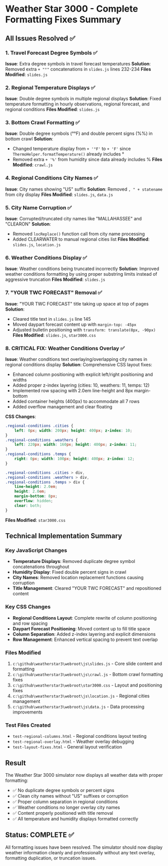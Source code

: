 # Weather Star 3000 - Complete Formatting Fixes Summary

## All Issues Resolved ✅

### 1. Travel Forecast Degree Symbols ✅
**Issue**: Extra degree symbols in travel forecast temperatures
**Solution**: Removed extra `+ "°"` concatenations in `slides.js` lines 232-234
**Files Modified**: `slides.js`

### 2. Regional Temperature Displays ✅
**Issue**: Double degree symbols in multiple regional displays
**Solution**: Fixed temperature formatting in hourly observations, regional forecast, and regional conditions
**Files Modified**: `slides.js`

### 3. Bottom Crawl Formatting ✅
**Issue**: Double degree symbols (°°F) and double percent signs (%%) in bottom crawl
**Solution**: 
- Changed temperature display from `+ '°F'` to `+ 'F'` since `ThermoHelper.formatTemperature()` already includes °
- Removed extra `+ '%'` from humidity since data already includes %
**Files Modified**: `crawl.js`

### 4. Regional Conditions City Names ✅
**Issue**: City names showing "US" suffix
**Solution**: Removed `, " + statename` from city display
**Files Modified**: `slides.js`, `data.js`

### 5. City Name Corruption ✅
**Issue**: Corrupted/truncated city names like "MALLAHASSEE" and "CLEARON"
**Solution**: 
- Removed `locReplace()` function call from city name processing
- Added CLEARWATER to manual regional cities list
**Files Modified**: `slides.js`, `location.js`

### 6. Weather Conditions Display ✅
**Issue**: Weather conditions being truncated incorrectly
**Solution**: Improved weather conditions formatting by using proper substring limits instead of aggressive truncation
**Files Modified**: `slides.js`

### 7. "YOUR TWC FORECAST" Removal ✅
**Issue**: "YOUR TWC FORECAST" title taking up space at top of pages
**Solution**: 
- Cleared title text in `slides.js` line 145
- Moved daypart forecast content up with `margin-top: -45px`
- Adjusted bulletin positioning with `transform: translate(0px, -90px)`
**Files Modified**: `slides.js`, `star3000.css`

### 8. **CRITICAL FIX**: Weather Conditions Overlay ✅
**Issue**: Weather conditions text overlaying/overlapping city names in regional conditions display
**Solution**: Comprehensive CSS layout fixes:
- Enhanced column positioning with explicit left/right positioning and widths
- Added proper z-index layering (cities: 10, weathers: 11, temps: 12)
- Implemented row spacing with 2.0em line-height and 8px margin-bottom
- Added container heights (400px) to accommodate all 7 rows
- Added overflow management and clear floating

**CSS Changes**:
```css
.regional-conditions .cities {
    left: 0px; width: 200px; height: 400px; z-index: 10;
}
.regional-conditions .weathers {
    left: 220px; width: 160px; height: 400px; z-index: 11;
}
.regional-conditions .temps {
    right: 0px; width: 100px; height: 400px; z-index: 12;
}

.regional-conditions .cities > div,
.regional-conditions .weathers > div,
.regional-conditions .temps > div {
    line-height: 2.0em;
    height: 2.0em;
    margin-bottom: 8px;
    overflow: hidden;
    clear: both;
}
```

**Files Modified**: `star3000.css`

## Technical Implementation Summary

### Key JavaScript Changes
- **Temperature Displays**: Removed duplicate degree symbol concatenations throughout
- **Humidity Display**: Fixed double percent signs in crawl
- **City Names**: Removed location replacement functions causing corruption
- **Title Management**: Cleared "YOUR TWC FORECAST" and repositioned content

### Key CSS Changes
- **Regional Conditions Layout**: Complete rewrite of column positioning and row spacing
- **Daypart Forecast Positioning**: Moved content up to fill title space
- **Column Separation**: Added z-index layering and explicit dimensions
- **Row Management**: Enhanced vertical spacing to prevent text overlap

### Files Modified
1. `c:\github\weatherstar3\webroot\js\slides.js` - Core slide content and formatting
2. `c:\github\weatherstar3\webroot\js\crawl.js` - Bottom crawl formatting fixes
3. `c:\github\weatherstar3\webroot\star3000.css` - Layout and positioning fixes
4. `c:\github\weatherstar3\webroot\js\location.js` - Regional cities management
5. `c:\github\weatherstar3\webroot\js\data.js` - Data processing improvements

### Test Files Created
- `test-regional-columns.html` - Regional conditions layout testing
- `test-regional-overlay.html` - Weather overlay debugging
- `test-layout-fixes.html` - General layout verification

## Result
The Weather Star 3000 simulator now displays all weather data with proper formatting:
- ✅ No duplicate degree symbols or percent signs
- ✅ Clean city names without "US" suffixes or corruption
- ✅ Proper column separation in regional conditions
- ✅ Weather conditions no longer overlay city names
- ✅ Content properly positioned with title removal
- ✅ All temperature and humidity displays formatted correctly

## Status: COMPLETE ✅
All formatting issues have been resolved. The simulator should now display weather information cleanly and professionally without any text overlay, formatting duplication, or truncation issues.

